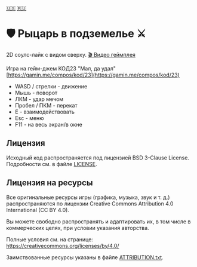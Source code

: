 [🇺🇸](./README.md)
[🇷🇺](./README_ru.md)
# 🛡️ **Рыцарь в подземелье** ⚔️
2D соулс-лайк с видом сверху. [🎬 Видео геймплея](./gameplay.mp4)

Игра на гейм-джем КОД23 "Мал, да удал" [https://gamin.me/compos/kod/23](https://gamin.me/compos/kod/23)

* WASD / стрелки - движение
* Мышь - поворот
* ЛКМ - удар мечом
* Пробел / ПКМ - перекат
* E - взаимодействовать
* Esc - меню
* F11 - на весь экран/в окне

## Лицензия

Исходный код распространяется под лицензией BSD 3-Clause License.
Подробности см. в файле [LICENSE](./LICENSE).

## Лицензия на ресурсы

Все оригинальные ресурсы игры (графика, музыка, звук и т. д.) распространяются по лицензии Creative Commons Attribution 4.0 International (CC BY 4.0).

Вы можете свободно распространять и адаптировать их, в том числе в коммерческих целях, при условии указания авторства.

Полные условия см. на странице: https://creativecommons.org/licenses/by/4.0/

Заимствованные ресурсы указаны в файле [ATTRIBUTION.txt](./resources/ATTRIBUTION.txt).
